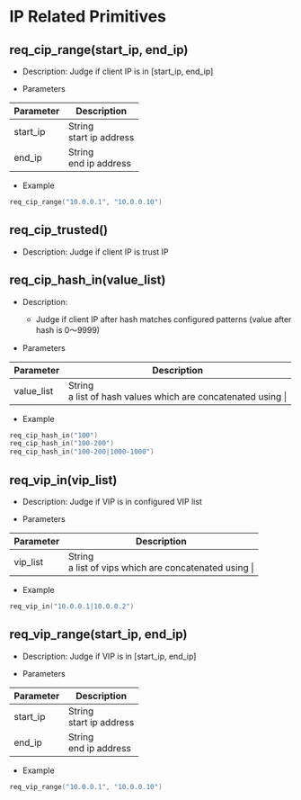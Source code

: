 # IP Related Primitives

## req_cip_range(start_ip, end_ip)

* Description: Judge if client IP is in [start_ip, end_ip]

* Parameters

| Parameter | Description |
| --------- | ---------- |
| start_ip| String<br>start ip address |
| end_ip| String<br>end ip address |

* Example

```go
req_cip_range("10.0.0.1", "10.0.0.10")
```

## req_cip_trusted()

* Description: Judge if client IP is trust IP

## req_cip_hash_in(value_list)

* Description:
  - Judge if client IP after hash matches configured patterns (value after hash is 0～9999)

* Parameters

| Parameter | Description |
| --------- | ---------- |
| value_list | String<br>a list of hash values which are concatenated using &#124; |

* Example

```go
req_cip_hash_in("100")
req_cip_hash_in("100-200")
req_cip_hash_in("100-200|1000-1000")
```

## req_vip_in(vip_list)

* Description: Judge if VIP is in configured VIP list

* Parameters

| Parameter | Description |
| --------- | ---------- |
| vip_list | String<br>a list of vips which are concatenated using &#124; |

* Example

```go
req_vip_in("10.0.0.1|10.0.0.2")
```

## req_vip_range(start_ip, end_ip)

* Description: Judge if VIP is in [start_ip, end_ip]

* Parameters

| Parameter | Description |
| --------- | ---------- |
| start_ip| String<br>start ip address |
| end_ip| String<br>end ip address |

* Example

```go
req_vip_range("10.0.0.1", "10.0.0.10")
```
